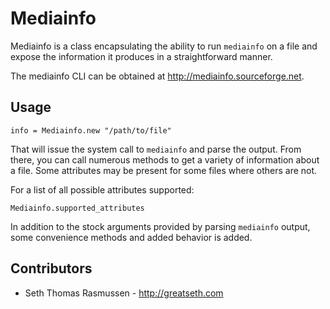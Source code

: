 # Mediainfo

Mediainfo is a class encapsulating the ability to run `mediainfo` 
on a file and expose the information it produces in a straightforward 
manner.

The mediainfo CLI can be obtained at http://mediainfo.sourceforge.net.

## Usage
  
    info = Mediainfo.new "/path/to/file"
  
That will issue the system call to `mediainfo` and parse the output. 
From there, you can call numerous methods to get a variety of information 
about a file. Some attributes may be present for some files where others 
are not.

For a list of all possible attributes supported:
  
    Mediainfo.supported_attributes
  
In addition to the stock arguments provided by parsing `mediainfo` output, 
some convenience methods and added behavior is added.

## Contributors

* Seth Thomas Rasmussen - http://greatseth.com
